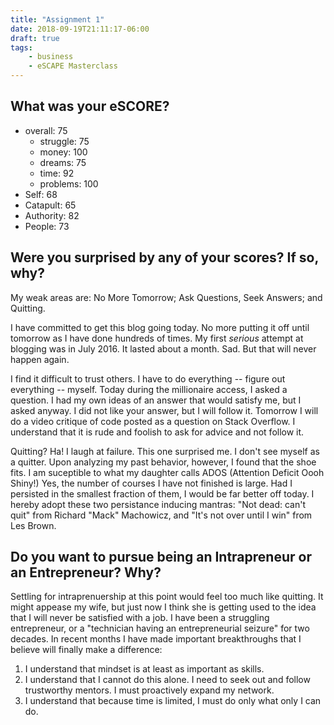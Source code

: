 ```yaml
---
title: "Assignment 1"
date: 2018-09-19T21:11:17-06:00
draft: true
tags:
    - business
    - eSCAPE Masterclass
---
```


## What was your eSCORE?

- overall: 75  
    - struggle: 75
    - money: 100
    - dreams: 75
    - time: 92
    - problems: 100
- Self: 68
- Catapult: 65
- Authority: 82
- People: 73

## Were you surprised by any of your scores? If so, why?

My weak areas are: No More Tomorrow; Ask Questions, Seek Answers; and Quitting.

I have committed to get this blog going today. No more putting it off until tomorrow as I have done hundreds of times. My first *serious* attempt at blogging was in July 2016. It lasted about a month. Sad. But that will never happen again.

I find it difficult to trust others. I have to do everything -- figure out everything -- myself. Today during the millionaire access, I asked a question. I had my own ideas of an answer that would satisfy me, but I asked anyway. I did not like your answer, but I will follow it. Tomorrow I will do a video critique of code posted as a question on Stack Overflow. I understand that it is rude and foolish to ask for advice and not follow it.

Quitting? Ha! I laugh at failure. This one surprised me. I don't see myself as a quitter. Upon analyzing my past behavior, however, I found that the shoe fits. I am suceptible to what my daughter calls ADOS (Attention Deficit Oooh Shiny!) Yes, the number of courses I have not finished is large. Had I persisted in the smallest fraction of them, I would be far better off today. I hereby adopt these two persistance inducing mantras: "Not dead: can't quit" from Richard "Mack" Machowicz, and "It's not over until I win" from Les Brown.

## Do you want to pursue being an Intrapreneur or an Entrepreneur? Why?

Settling for intraprenuership at this point would feel too much like quitting. It might appease my wife, but just now I think she is getting used to the idea that I will never be satisfied with a job. I have been a struggling entrepreneur, or a "technician having an entrepreneurial seizure" for two decades. In recent months I have made important breakthroughs that I believe will finally make a difference:

1. I understand that mindset is at least as important as skills.
2. I understand that I cannot do this alone. I need to seek out and follow trustworthy mentors. I must proactively expand my network.
3. I understand that because time is limited, I must do only what only I can do.
